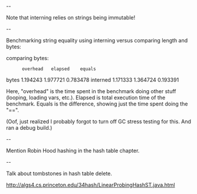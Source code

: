 
--

Note that interning relies on strings being immutable!

--

Benchmarking string equality using interning versus comparing length and bytes:

comparing bytes:

          overhead   elapsed    equals
bytes     1.194243  1.977721  0.783478
interned  1.171333  1.364724  0.193391

Here, "overhead" is the time spent in the benchmark doing other stuff (looping,
loading vars, etc.). Elapsed is total execution time of the benchmark. Equals
is the difference, showing just the time spent doing the "==".

(Oof, just realized I probably forgot to turn off GC stress testing for this.
And ran a debug build.)

--

Mention Robin Hood hashing in the hash table chapter.

--

Talk about tombstones in hash table delete.

http://algs4.cs.princeton.edu/34hash/LinearProbingHashST.java.html
